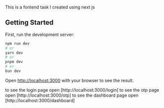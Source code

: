 This is a fontend task I created using next js

## Getting Started

First, run the development server:

```bash
npm run dev
# or
yarn dev
# or
pnpm dev
# or
bun dev
```

Open [http://localhost:3000](http://localhost:3000) with your browser to see the result.

to see the login page open [http://localhost:3000/login]
to see the otp page open [http://localhost:3000/otp]
to see the dashboard page open [http://localhost:3000/dashboard]






